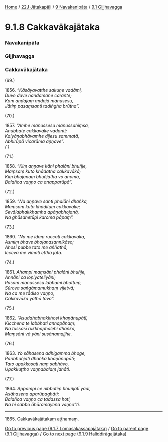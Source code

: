 
[Home](/) / [22J Jātakapāḷi](../../../22J.md) / [9 Navakanipāta](../../9.md) / [9.1 Gijjhavagga](../9.1.md)

# 9.1.8 Cakkavākajātaka

### Navakanipāta

### Gijjhavagga

### Cakkavākajātaka

(69.)

1856\. _“Kāsāyavatthe sakuṇe vadāmi,_  
_Duve duve nandamane carante;_  
_Kaṃ aṇḍajaṃ aṇḍajā mānusesu,_  
_Jātiṃ pasaṃsanti tadiṅgha brūtha”._  


(70.)

1857\. _“Amhe manussesu manussahiṃsa,_  
_Anubbate cakkavāke vadanti;_  
_Kalyāṇabhāvamhe dijesu sammatā,_  
_Abhirūpā vicarāma aṇṇave”._  
_( )_  


(71.)

1858\. _“Kiṃ aṇṇave kāni phalāni bhuñje,_  
_Maṃsaṃ kuto khādatha cakkavākā;_  
_Kiṃ bhojanaṃ bhuñjatha vo anomā,_  
_Balañca vaṇṇo ca anapparūpā”._  


(72.)

1859\. _“Na aṇṇave santi phalāni dhaṅka,_  
_Maṃsaṃ kuto khādituṃ cakkavāke;_  
_Sevālabhakkhamha apāṇabhojanā,_  
_Na ghāsahetūpi karoma pāpaṃ”._  


(73.)

1860\. _“Na me idaṃ ruccati cakkavāka,_  
_Asmiṃ bhave bhojanasannikāso;_  
_Ahosi pubbe tato me aññathā,_  
_Icceva me vimati ettha jātā._  


(74.)

1861\. _Ahampi maṃsāni phalāni bhuñje,_  
_Annāni ca loṇiyateliyāni;_  
_Rasaṃ manussesu labhāmi bhottuṃ,_  
_Sūrova saṅgāmamukhaṃ vijetvā;_  
_Na ca me tādiso vaṇṇo,_  
_Cakkavāka yathā tava”._  


(75.)

1862\. _“Asuddhabhakkhosi khaṇānupātī,_  
_Kicchena te labbhati annapānaṃ;_  
_Na tussasī rukkhaphalehi dhaṅka,_  
_Maṃsāni vā yāni susānamajjhe._  


(76.)

1863\. _Yo sāhasena adhigamma bhoge,_  
_Paribhuñjati dhaṅka khaṇānupātī;_  
_Tato upakkosati naṃ sabhāvo,_  
_Upakkuṭṭho vaṇṇabalaṃ jahāti._  


(77.)

1864\. _Appampi ce nibbutiṃ bhuñjatī yadi,_  
_Asāhasena aparūpaghātī;_  
_Balañca vaṇṇo ca tadassa hoti,_  
_Na hi sabbo āhāramayena vaṇṇo”ti._  


---

1865\. Cakkavākajātakaṃ aṭṭhamaṃ.



[Go to previous page (9.1.7 Lomasakassapajātaka)](9.1.7.md) / [Go to parent page (9.1 Gijjhavagga)](../9.1.md) / [Go to next page (9.1.9 Haliddirāgajātaka)](9.1.9.md)


